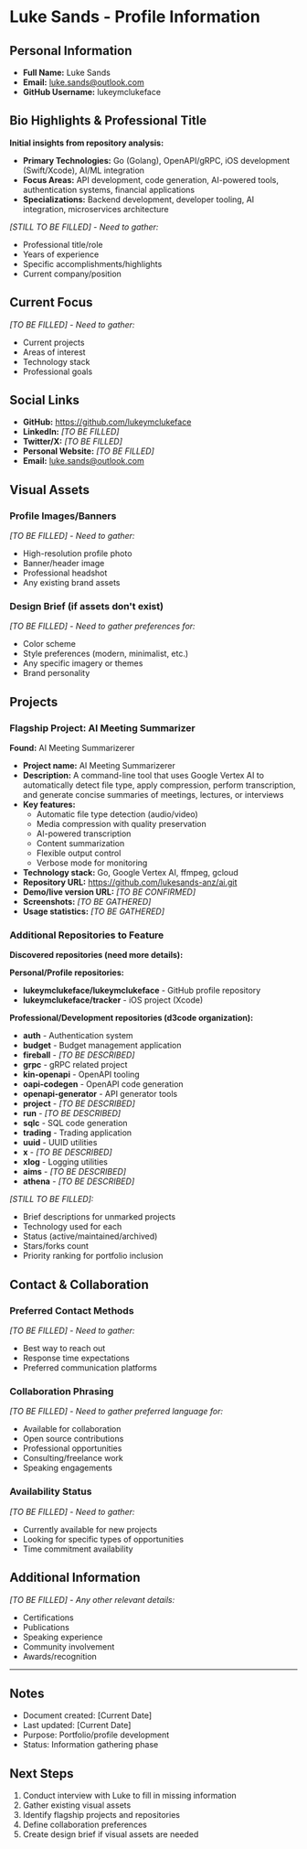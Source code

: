 # Luke Sands - Profile Information

## Personal Information
- **Full Name:** Luke Sands
- **Email:** luke.sands@outlook.com
- **GitHub Username:** lukeymclukeface

## Bio Highlights & Professional Title
**Initial insights from repository analysis:**
- **Primary Technologies:** Go (Golang), OpenAPI/gRPC, iOS development (Swift/Xcode), AI/ML integration
- **Focus Areas:** API development, code generation, AI-powered tools, authentication systems, financial applications
- **Specializations:** Backend development, developer tooling, AI integration, microservices architecture

*[STILL TO BE FILLED] - Need to gather:*
- Professional title/role
- Years of experience
- Specific accomplishments/highlights
- Current company/position

## Current Focus
*[TO BE FILLED] - Need to gather:*
- Current projects
- Areas of interest
- Technology stack
- Professional goals

## Social Links
- **GitHub:** https://github.com/lukeymclukeface
- **LinkedIn:** *[TO BE FILLED]*
- **Twitter/X:** *[TO BE FILLED]*
- **Personal Website:** *[TO BE FILLED]*
- **Email:** luke.sands@outlook.com

## Visual Assets
### Profile Images/Banners
*[TO BE FILLED] - Need to gather:*
- High-resolution profile photo
- Banner/header image
- Professional headshot
- Any existing brand assets

### Design Brief (if assets don't exist)
*[TO BE FILLED] - Need to gather preferences for:*
- Color scheme
- Style preferences (modern, minimalist, etc.)
- Any specific imagery or themes
- Brand personality

## Projects

### Flagship Project: AI Meeting Summarizer
**Found:** AI Meeting Summarizerer
- **Project name:** AI Meeting Summarizerer
- **Description:** A command-line tool that uses Google Vertex AI to automatically detect file type, apply compression, perform transcription, and generate concise summaries of meetings, lectures, or interviews
- **Key features:** 
  - Automatic file type detection (audio/video)
  - Media compression with quality preservation
  - AI-powered transcription
  - Content summarization
  - Flexible output control
  - Verbose mode for monitoring
- **Technology stack:** Go, Google Vertex AI, ffmpeg, gcloud
- **Repository URL:** https://github.com/lukesands-anz/ai.git
- **Demo/live version URL:** *[TO BE CONFIRMED]*
- **Screenshots:** *[TO BE GATHERED]*
- **Usage statistics:** *[TO BE GATHERED]*

### Additional Repositories to Feature
**Discovered repositories (need more details):**

**Personal/Profile repositories:**
- **lukeymclukeface/lukeymclukeface** - GitHub profile repository
- **lukeymclukeface/tracker** - iOS project (Xcode)

**Professional/Development repositories (d3code organization):**
- **auth** - Authentication system
- **budget** - Budget management application
- **fireball** - *[TO BE DESCRIBED]*
- **grpc** - gRPC related project
- **kin-openapi** - OpenAPI tooling
- **oapi-codegen** - OpenAPI code generation
- **openapi-generator** - API generator tools
- **project** - *[TO BE DESCRIBED]*
- **run** - *[TO BE DESCRIBED]*
- **sqlc** - SQL code generation
- **trading** - Trading application
- **uuid** - UUID utilities
- **x** - *[TO BE DESCRIBED]*
- **xlog** - Logging utilities
- **aims** - *[TO BE DESCRIBED]*
- **athena** - *[TO BE DESCRIBED]*

*[STILL TO BE FILLED]:*
- Brief descriptions for unmarked projects
- Technology used for each
- Status (active/maintained/archived)
- Stars/forks count
- Priority ranking for portfolio inclusion

## Contact & Collaboration
### Preferred Contact Methods
*[TO BE FILLED] - Need to gather:*
- Best way to reach out
- Response time expectations
- Preferred communication platforms

### Collaboration Phrasing
*[TO BE FILLED] - Need to gather preferred language for:*
- Available for collaboration
- Open source contributions
- Professional opportunities
- Consulting/freelance work
- Speaking engagements

### Availability Status
*[TO BE FILLED] - Need to gather:*
- Currently available for new projects
- Looking for specific types of opportunities
- Time commitment availability

## Additional Information
*[TO BE FILLED] - Any other relevant details:*
- Certifications
- Publications
- Speaking experience
- Community involvement
- Awards/recognition

---

## Notes
- Document created: [Current Date]
- Last updated: [Current Date]
- Purpose: Portfolio/profile development
- Status: Information gathering phase

## Next Steps
1. Conduct interview with Luke to fill in missing information
2. Gather existing visual assets
3. Identify flagship projects and repositories
4. Define collaboration preferences
5. Create design brief if visual assets are needed
